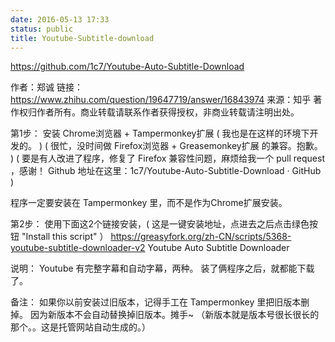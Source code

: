 ```yaml
---
date: 2016-05-13 17:33
status: public
title: Youtube-Subtitle-download
---
```


<https://github.com/1c7/Youtube-Auto-Subtitle-Download>

作者：郑诚
链接：https://www.zhihu.com/question/19647719/answer/16843974
来源：知乎
著作权归作者所有。商业转载请联系作者获得授权，非商业转载请注明出处。

第1步：
安装 Chrome浏览器 + Tampermonkey扩展 ( 我也是在这样的环境下开发的。 )
( 很忙，没时间做 Firefox浏览器 + Greasemonkey扩展 的兼容。抱歉。 )
( 要是有人改进了程序，修复了 Firefox 兼容性问题，麻烦给我一个 pull request ，感谢！
Github 地址在这里：1c7/Youtube-Auto-Subtitle-Download · GitHub )

程序一定要安装在 Tampermonkey 里，而不是作为Chrome扩展安装。

第2步：
使用下面这2个链接安装，( 这是一键安装地址，点进去之后点击绿色按钮 "Install this script" ）
https://greasyfork.org/zh-CN/scripts/5368-youtube-subtitle-downloader-v2
Youtube Auto Subtitle Downloader

说明：
Youtube 有完整字幕和自动字幕，两种。
装了俩程序之后，就都能下载了。

备注：
如果你以前安装过旧版本，记得手工在 Tampermonkey 里把旧版本删掉。
因为新版本不会自动替换掉旧版本。摊手~
（新版本就是版本号很长很长的那个。。这是托管网站自动生成的。）
